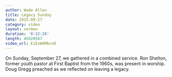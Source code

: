```yaml
---
author: Wade Allen
title: Legacy Sunday
date: 2015-09-27
category: video
layout: sermon
duration: '0:32:28' 
length: 46920587
video_url: EiExW4Mbcn0
---
```


On Sunday, September 27, we gathered in a combined service. Ron Shelton, former youth pastor at First Baptist from the 1960s, was present in worship. Doug Gregg preached as we reflected on leaving a legacy.